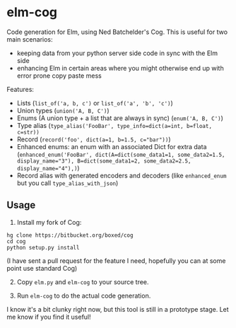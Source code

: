 # elm-cog

Code generation for Elm, using Ned Batchelder's Cog. This is useful for two main scenarios:

- keeping data from your python server side code in sync with the Elm side
- enhancing Elm in certain areas where you might otherwise end up with error prone copy paste mess

Features:

- Lists (`list_of('a, b, c')` or `list_of('a', 'b', 'c')`)
- Union types (`union('A, B, C')`)
- Enums (A union type + a list that are always in sync) (`enum('A, B, C')`)
- Type alias (`type_alias('FooBar', type_info=dict(a=int, b=float, c=str))`
- Record (`record('foo', dict(a=1, b=1.5, c="bar"))`)
- Enhanced enums: an enum with an associated Dict for extra data (`enhanced_enum('FooBar', dict(A=dict(some_data1=1, some_data2=1.5, display_name="3"), B=dict(some_data1=2, some_data2=2.5, display_name="4"),)`)
- Record alias with generated encoders and decoders (like `enhanced_enum` but you call `type_alias_with_json`)


## Usage

1. Install my fork of Cog: 

```shell
hg clone https://bitbucket.org/boxed/cog
cd cog
python setup.py install
```

(I have sent a pull request for the feature I need, hopefully you can at some point use standard Cog)

2. Copy `elm.py` and `elm-cog` to your source tree.  

3. Run `elm-cog` to do the actual code generation.

I know it's a bit clunky right now, but this tool is still in a prototype stage. Let me know if you find it useful!
